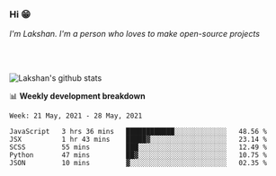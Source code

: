 ### Hi 😁

*I'm Lakshan. I'm a person who loves to make open-source projects*


<br/><br/>

![Lakshan's github stats](https://github-readme-stats.vercel.app/api?username=sandaruwan98&show_icons=true&theme=prussian )<br/>



📊 **Weekly development breakdown**
<!--START_SECTION:waka-->
```text
Week: 21 May, 2021 - 28 May, 2021

JavaScript   3 hrs 36 mins   ████████████░░░░░░░░░░░░░   48.56 % 
JSX          1 hr 43 mins    █████▓░░░░░░░░░░░░░░░░░░░   23.14 % 
SCSS         55 mins         ███░░░░░░░░░░░░░░░░░░░░░░   12.49 % 
Python       47 mins         ██▓░░░░░░░░░░░░░░░░░░░░░░   10.75 % 
JSON         10 mins         ▓░░░░░░░░░░░░░░░░░░░░░░░░   02.35 % 
```
<!--END_SECTION:waka-->

